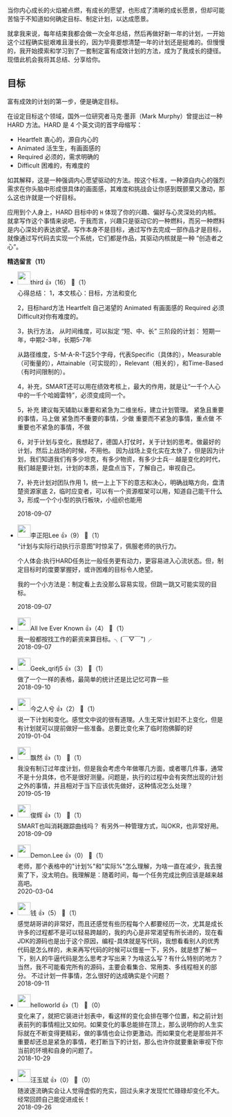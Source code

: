 当你内心成长的火焰被点燃，有成长的愿望，也形成了清晰的成长愿景，但却可能苦恼于不知道如何确定目标、制定计划，以达成愿景。

就拿我来说，每年结束我都会做一次全年总结，然后再做好新一年的计划，一开始这个过程确实挺艰难且漫长的，因为毕竟要想清楚一年的计划还是挺难的。但慢慢的，我开始摸索和学习到了一套制定富有成效计划的方法，成为了我成长的捷径。现借此机会我将其总结、分享给你。

## 目标

富有成效的计划的第一步，便是确定目标。

在设定目标这个领域，国外一位研究者马克·墨菲（Mark Murphy）曾提出过一种 HARD 方法。HARD 是 4 个英文词的首字母缩写：

- Heartfelt 衷心的，源自内心的
- Animated 活生生，有画面感的
- Required 必须的，需求明确的
- Difficult 困难的，有难度的

如其解释，这是一种强调内心愿望驱动的方法。按这个标准，一种源自内心的强烈需求在你头脑中形成很具体的画面感，其难度和挑战会让你感到既颤栗又激动，那么这也许就是一个好目标。

应用到个人身上，HARD 目标中的 `H` 体现了你的兴趣、偏好与心灵深处的内核。就拿写作这个事情来说吧，于我而言，兴趣只是驱动它的一种燃料，而另一种燃料是内心深处的表达欲望。写作本身不是目标，通过写作去完成一部作品才是目标，就像通过写代码去实现一个系统，它们都是作品，其驱动内核就是一种 “创造者之心”。
<div><strong>精选留言（11）</strong></div><ul>
<li><img src="https://static001.geekbang.org/account/avatar/00/0f/a4/5a/e708e423.jpg" width="30px"><span>third</span> 👍（16） 💬（1）<div>心得总结：
1，本文核心：目标，方法和变化

2，目标hard方法
Heartfelt 自己渴望的
Animated 有画面感的
Required 必须
Difficult对你有难度的。

3，执行方法，
从时间维度，可以拟定 “短、中、长” 三阶段的计划： 短期一年，中期2-3年，长期5-7年

从路径维度，S-M-A-R-T这5个字母，代表Specific（具体的），Measurable（可衡量的），Attainable（可实现的），Relevant（相关的），和Time-Based（有时间限制的）。

4，补充，SMART还可以用在绩效考核上，最大的作用，就是让“一千个人心中的一千个哈姆雷特”，必须变成同一个。

5，补充
建议每天辅助以重要和紧急为二维坐标，建立计划管理。
紧急且重要的事情，马上做
紧急而不重要的事情，少做
重要而不紧急的事情，重点做
不重要也不紧急的事情，不做

6，对于计划与变化，我想起了，德国人打仗时，关于计划的思考。做最好的计划，然后上战场的时候，不用他。
因为战场上变化实在太快了，但是因为计划，我们知道我们有多少坦克，有多少物资，有多少士兵···
越是变化的时代，我们越是要计划，计划的本质，是盘点当下，了解自己，审视自己。

7，补充计划对团队作用
1，统一上上下下的意志和决心，明确战略方向，盘清楚资源家底
2，临时应变者，可以有一个资源框架可以用，知道自己能干什么
3，形成一个个小型的执行板块，小组织也能用</div>2018-09-07</li><br/><li><img src="https://static001.geekbang.org/account/avatar/00/12/1e/81/c3e541c0.jpg" width="30px"><span>李正阳Lee</span> 👍（9） 💬（1）<div>“计划与实际行动执行示意图”时惊呆了，佩服老师的执行力。

个人体会:执行HARD任务比一般任务更有动力，更容易进入心流状态。但，制定目标时的度要掌握好，或许困难的目标令人绝望。

我的一个小方法是：制定看上去没那么容易实现，但跳一跳又可能实现的目标。</div>2018-09-07</li><br/><li><img src="https://static001.geekbang.org/account/avatar/00/12/37/95/4b6b3d64.jpg" width="30px"><span>All Ive Ever Known</span> 👍（4） 💬（1）<div>我一般都按找工作的薪资来算目标。╮(￣▽￣&quot;)╭ </div>2018-09-07</li><br/><li><img src="https://static001.geekbang.org/account/avatar/00/12/05/97/b83ebf66.jpg" width="30px"><span>Geek_qrifj5</span> 👍（3） 💬（1）<div>做了一个一样的表格，最简单的统计还是比记忆可靠一些</div>2018-09-10</li><br/><li><img src="https://static001.geekbang.org/account/avatar/00/12/65/26/2e9bc97f.jpg" width="30px"><span>今之人兮</span> 👍（2） 💬（1）<div>说一下计划和变化。感觉文中说的很有道理。人生无常计划赶不上变化，但是有计划就可以提前做好一些准备。总要比变化来了临时抱佛脚的好</div>2019-01-04</li><br/><li><img src="https://static001.geekbang.org/account/avatar/00/11/a7/cb/2e03e61e.jpg" width="30px"><span>飘然</span> 👍（1） 💬（1）<div>我没有制订过年度计划，但是我会考虑今年做哪几方面，或者哪几件事，通常不是十分具体，也不是很好测量。问题是，执行的过程中会有突然出现的计划之外的事情，并且相对于当下应该优先做好，这种情况怎么处理？</div>2019-05-19</li><br/><li><img src="https://static001.geekbang.org/account/avatar/00/0f/ab/b3/430fb812.jpg" width="30px"><span>俊辉</span> 👍（1） 💬（1）<div>SMART也叫消耗跟踪曲线吗？
有另外一种管理方式，叫OKR，也非常好用。</div>2018-09-09</li><br/><li><img src="https://static001.geekbang.org/account/avatar/00/10/10/bb/f1061601.jpg" width="30px"><span>Demon.Lee</span> 👍（0） 💬（1）<div>老师，那个表格中的&quot;计划%&quot;和&quot;实际%&quot;怎么理解，为啥一直在减少，我去搜索了下，没太明白。我理解是：随着时间，每一个任务完成比例应该是越来越高吧。</div>2020-03-04</li><br/><li><img src="https://static001.geekbang.org/account/avatar/00/0f/67/f4/9a1feb59.jpg" width="30px"><span>钱</span> 👍（5） 💬（1）<div>感觉胡哥讲的非常好，而且还感觉有些历程每个人都要经历一次，尤其是成长许多的过程都不是可以轻易跨越的，我的内心是非常渴望有所长进的，现在看JDK的源码也是出于这个原因，编程-具体就是写代码，我想看看别人的优秀代码是怎么样的，未来再写代码的时候可以借鉴一下，另外，就是想了解一下，别人的牛逼代码是怎么思考才写出来？为啥这么写？有什么特别的地方？当然，我不可能看完所有的源码，主要会看集合、常用类、多线程相关的部分。
不过计划一件事情，怎么很好的达成确实是个问题？</div>2018-09-11</li><br/><li><img src="https://static001.geekbang.org/account/avatar/00/0f/7f/ca/ea85bfdd.jpg" width="30px"><span>helloworld</span> 👍（1） 💬（0）<div>变化来了，就把它装进计划表中，看这样的变化会排在哪个位置，和之前计划表前列的事情相比又如何。如果变化的事总能排在顶上，那么说明你的人生实际就在不断变得更精彩，做的事情也会让你更激动。而如果变化老是那些并不重要却还总是紧急的事情，老打断当下的计划，那么也许你就要重新审视下你当前的环境和自身的问题了。</div>2018-10-29</li><br/><li><img src="https://static001.geekbang.org/account/avatar/00/0f/df/cb/81317179.jpg" width="30px"><span>汪玉斌</span> 👍（0） 💬（0）<div>随波逐流确实会让人觉得虚假的充实，回过头来才发现忙忙碌碌却变化不大。
经常回顾自己能促进成长！</div>2018-09-26</li><br/>
</ul>